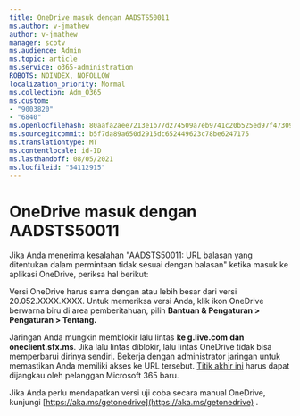 ```yaml
---
title: OneDrive masuk dengan AADSTS50011
ms.author: v-jmathew
author: v-jmathew
manager: scotv
ms.audience: Admin
ms.topic: article
ms.service: o365-administration
ROBOTS: NOINDEX, NOFOLLOW
localization_priority: Normal
ms.collection: Adm_O365
ms.custom:
- "9003820"
- "6840"
ms.openlocfilehash: 80aafa2aee7213e1b77d274509a7eb9741c20b525ed97f473093ac8c6514f3c7
ms.sourcegitcommit: b5f7da89a650d2915dc652449623c78be6247175
ms.translationtype: MT
ms.contentlocale: id-ID
ms.lasthandoff: 08/05/2021
ms.locfileid: "54112915"
---
```

# <a name="onedrive-login-error-aadsts50011"></a>OneDrive masuk dengan AADSTS50011

Jika Anda menerima kesalahan "AADSTS50011: URL balasan yang ditentukan dalam permintaan tidak sesuai dengan balasan" ketika masuk ke aplikasi OneDrive, periksa hal berikut:

Versi OneDrive harus sama dengan atau lebih besar dari versi 20.052.XXXX.XXXX. Untuk memeriksa versi Anda, klik ikon OneDrive berwarna biru di area pemberitahuan, pilih **Bantuan & Pengaturan > Pengaturan > Tentang.**

Jaringan Anda mungkin memblokir lalu lintas **ke g.live.com** **dan oneclient.sfx.ms**. Jika lalu lintas diblokir, lalu lintas OneDrive tidak bisa memperbarui dirinya sendiri. Bekerja dengan administrator jaringan untuk memastikan Anda memiliki akses ke URL tersebut. [Titik akhir ini](https://docs.microsoft.com/microsoft-365/enterprise/urls-and-ip-address-ranges?view=o365-worldwide) harus dapat dijangkau oleh pelanggan Microsoft 365 baru.

Jika Anda perlu mendapatkan versi uji coba secara manual OneDrive, kunjungi [https://aka.ms/getonedrive](https://aka.ms/getonedrive) .
